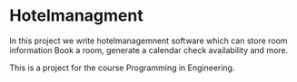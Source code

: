 # Hotelmanagment

In this project we write hotelmanagemnent software which can store room information
Book a room, generate a calendar check availability and more.

This is a project for the course Programming in Engineering.
